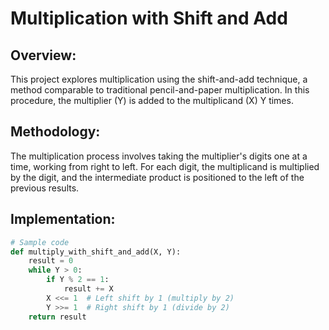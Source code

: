 # Multiplication with Shift and Add

## Overview:
This project explores multiplication using the shift-and-add technique, a method comparable to traditional pencil-and-paper multiplication. In this procedure, the multiplier (Y) is added to the multiplicand (X) Y times.

## Methodology:
The multiplication process involves taking the multiplier's digits one at a time, working from right to left. For each digit, the multiplicand is multiplied by the digit, and the intermediate product is positioned to the left of the previous results.

## Implementation:
```python
# Sample code 
def multiply_with_shift_and_add(X, Y):
    result = 0
    while Y > 0:
        if Y % 2 == 1:
            result += X
        X <<= 1  # Left shift by 1 (multiply by 2)
        Y >>= 1  # Right shift by 1 (divide by 2)
    return result
```
